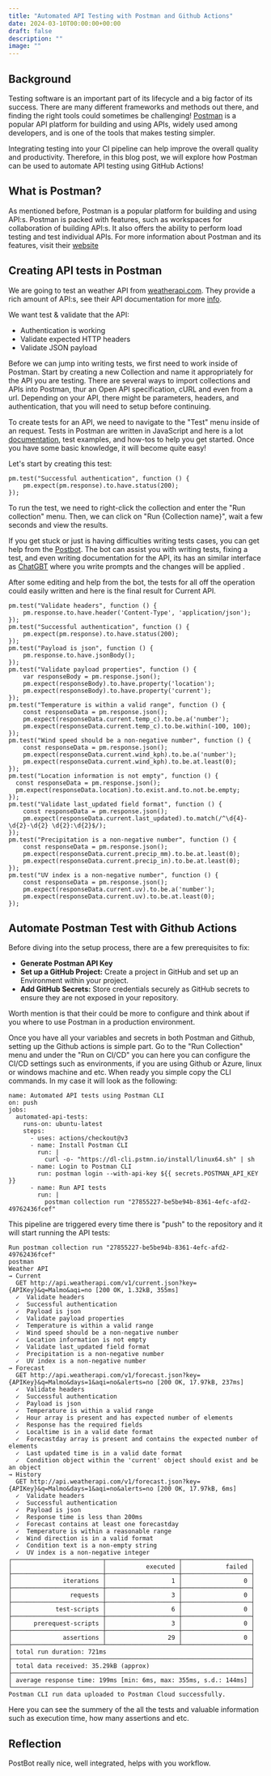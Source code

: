 ```yaml
---
title: "Automated API Testing with Postman and Github Actions"
date: 2024-03-10T00:00:00+00:00
draft: false
description: ""
image: ""
---
```


## Background 
Testing software is an important part of its lifecycle and a big factor of its success. There are many different frameworks and methods out there, and finding the right tools could sometimes be challenging! [Postman](https://www.postman.com) is a popular API platform for building and using APIs, widely used among developers, and is one of the tools that makes testing simpler.

Integrating testing into your CI pipeline can help improve the overall quality and productivity. Therefore, in this blog post, we will explore how Postman can be used to automate API testing using GitHub Actions!

## What is Postman?
As mentioned before, Postman is a popular platform for building and using API:s. Postman is packed with features, such as workspaces for collaboration of building API:s. It also offers the ability to perform load testing and test individual APIs. For more information about Postman and its features, visit their [website](https://www.postman.com/product/what-is-postman/)

## Creating API tests in Postman
We are going to test an weather API from [weatherapi.com](https://www.weatherapi.com/). They provide a rich amount of API:s, see their API documentation for more [info](https://www.weatherapi.com/docs). 

We want test & validate that the API:
- Authentication is working
- Validate expected HTTP headers
- Validate JSON payload

Before we can jump into writing tests, we first need to work inside of Postman. Start by creating a new Collection and name it appropriately for the API you are testing. There are several ways to import collections and APIs into Postman, thur an Open API specification, cURL and even from a url. Depending on your API, there might be parameters, headers, and authentication, that you will need to setup before continuing.

To create tests for an API, we need to navigate to the "Test" menu inside of an request. Tests in Postman are written in JavaScript and here is a lot [documentation](https://learning.postman.com/docs/writing-scripts/script-references/script-reference-overview/), test examples, and how-tos to help you get started. Once you have some basic knowledge, it will become quite easy!

Let's start by creating this test:
```
pm.test("Successful authentication", function () {
    pm.expect(pm.response).to.have.status(200);
});
```
To run the test, we need to right-click the collection and enter the "Run collection" menu. Then, we can click on "Run {Collection name}", wait a few seconds and view the results.

If you get stuck or just is having difficulties writing tests cases, you can get help from the [Postbot](https://www.postman.com/product/postbot/). The bot can assist you with writing tests, fixing a test, and even writing documentation for the API, its has an similar interface as [ChatGBT]() where you write prompts and the changes will be applied .

After some editing and help from the bot, the tests for all off the operation could easily written and here is the final result for Current API.
```
pm.test("Validate headers", function () {
    pm.response.to.have.header('Content-Type', 'application/json');
});
pm.test("Successful authentication", function () {
    pm.expect(pm.response).to.have.status(200); 
});
pm.test("Payload is json", function () {
    pm.response.to.have.jsonBody();
});
pm.test("Validate payload properties", function () {
    var responseBody = pm.response.json();
    pm.expect(responseBody).to.have.property('location');
    pm.expect(responseBody).to.have.property('current');
});
pm.test("Temperature is within a valid range", function () {
    const responseData = pm.response.json();
    pm.expect(responseData.current.temp_c).to.be.a('number');
    pm.expect(responseData.current.temp_c).to.be.within(-100, 100);
});
pm.test("Wind speed should be a non-negative number", function () {
    const responseData = pm.response.json(); 
    pm.expect(responseData.current.wind_kph).to.be.a('number');
    pm.expect(responseData.current.wind_kph).to.be.at.least(0);
});
pm.test("Location information is not empty", function () {
  const responseData = pm.response.json();
  pm.expect(responseData.location).to.exist.and.to.not.be.empty;
});
pm.test("Validate last_updated field format", function () {
    const responseData = pm.response.json(); 
    pm.expect(responseData.current.last_updated).to.match(/^\d{4}-\d{2}-\d{2} \d{2}:\d{2}$/);
});
pm.test("Precipitation is a non-negative number", function () {
    const responseData = pm.response.json(); 
    pm.expect(responseData.current.precip_mm).to.be.at.least(0);
    pm.expect(responseData.current.precip_in).to.be.at.least(0);
});
pm.test("UV index is a non-negative number", function () {
    const responseData = pm.response.json();  
    pm.expect(responseData.current.uv).to.be.a('number');
    pm.expect(responseData.current.uv).to.be.at.least(0);
});
```

## Automate Postman Test with Github Actions
Before diving into the setup process, there are a few prerequisites to fix:
- __Generate Postman API Key__
- __Set up a GitHub Project:__ Create a project in GitHub and set up an Environment within your project.
- __Add GitHub Secrets:__ Store credentials securely as GitHub secrets to ensure they are not exposed in your repository.

Worth mention is that their could be more to configure and think about if you where to use Postman in a production environment. 

Once you have all your variables and secrets in both Postman and Github, setting up the Github actions is simple part. Go to the "Run Collection" menu and under the "Run on CI/CD" you can here you can configure the CI/CD settings such as environments, if you are using Github or Azure, linux or windows machine and etc. When ready you simple copy the CLI commands. In my case it will look as the following:   
```
name: Automated API tests using Postman CLI
on: push
jobs:
  automated-api-tests:
    runs-on: ubuntu-latest
    steps:
      - uses: actions/checkout@v3
      - name: Install Postman CLI
        run: |
          curl -o- "https://dl-cli.pstmn.io/install/linux64.sh" | sh
      - name: Login to Postman CLI
        run: postman login --with-api-key ${{ secrets.POSTMAN_API_KEY }}
      - name: Run API tests
        run: |
          postman collection run "27855227-be5be94b-8361-4efc-afd2-49762436fcef"
```

This pipeline are triggered every time there is "push" to the repository and it will start running the API tests:
```
Run postman collection run "27855227-be5be94b-8361-4efc-afd2-49762436fcef" 
postman
Weather API
→ Current
  GET http://api.weatherapi.com/v1/current.json?key={APIKey}&q=Malmo&aqi=no [200 OK, 1.32kB, 355ms]
  ✓  Validate headers
  ✓  Successful authentication
  ✓  Payload is json
  ✓  Validate payload properties
  ✓  Temperature is within a valid range
  ✓  Wind speed should be a non-negative number
  ✓  Location information is not empty
  ✓  Validate last_updated field format
  ✓  Precipitation is a non-negative number
  ✓  UV index is a non-negative number
→ Forecast
  GET http://api.weatherapi.com/v1/forecast.json?key={APIKey}&q=Malmo&days=1&aqi=no&alerts=no [200 OK, 17.97kB, 237ms]
  ✓  Validate headers
  ✓  Successful authentication
  ✓  Payload is json
  ✓  Temperature is within a valid range
  ✓  Hour array is present and has expected number of elements
  ✓  Response has the required fields
  ✓  Localtime is in a valid date format
  ✓  Forecastday array is present and contains the expected number of elements
  ✓  Last updated time is in a valid date format
  ✓  Condition object within the 'current' object should exist and be an object
→ History
  GET http://api.weatherapi.com/v1/forecast.json?key={APIKey}&q=Malmo&days=1&aqi=no&alerts=no [200 OK, 17.97kB, 6ms]
  ✓  Validate headers
  ✓  Successful authentication
  ✓  Payload is json
  ✓  Response time is less than 200ms
  ✓  Forecast contains at least one forecastday
  ✓  Temperature is within a reasonable range
  ✓  Wind direction is in a valid format
  ✓  Condition text is a non-empty string
  ✓  UV index is a non-negative integer
┌─────────────────────────┬────────────────────┬───────────────────┐
│                         │           executed │            failed │
├─────────────────────────┼────────────────────┼───────────────────┤
│              iterations │                  1 │                 0 │
├─────────────────────────┼────────────────────┼───────────────────┤
│                requests │                  3 │                 0 │
├─────────────────────────┼────────────────────┼───────────────────┤
│            test-scripts │                  6 │                 0 │
├─────────────────────────┼────────────────────┼───────────────────┤
│      prerequest-scripts │                  3 │                 0 │
├─────────────────────────┼────────────────────┼───────────────────┤
│              assertions │                 29 │                 0 │
├─────────────────────────┴────────────────────┴───────────────────┤
│ total run duration: 721ms                                        │
├──────────────────────────────────────────────────────────────────┤
│ total data received: 35.29kB (approx)                            │
├──────────────────────────────────────────────────────────────────┤
│ average response time: 199ms [min: 6ms, max: 355ms, s.d.: 144ms] │
└──────────────────────────────────────────────────────────────────┘
Postman CLI run data uploaded to Postman Cloud successfully.
```
Here you can see the summery of the all the tests and valuable information such as execution time, how many assertions and etc.

## Reflection

PostBot really nice, well integrated, helps with you workflow.